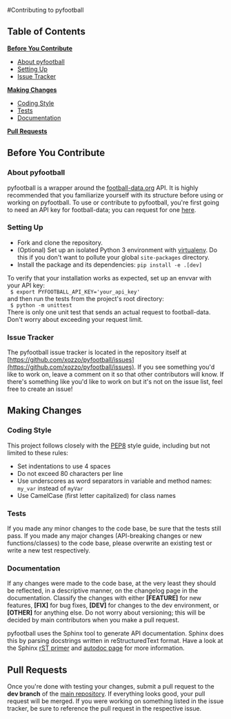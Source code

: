#Contributing to pyfootball  

## Table of Contents
[**Before You Contribute**](#before-you-contribute)  
- [About pyfootball](#about-pyfootball)  
- [Setting Up](#setting-up)  
- [Issue Tracker](#issue-tracker)

[**Making Changes**](#making-changes)  
- [Coding Style](#coding-style)  
- [Tests](#tests)  
- [Documentation](#documentation)

[**Pull Requests**](#pull-requests)


## Before You Contribute  

### About pyfootball

pyfootball is a wrapper around the [football-data.org](http://football-data.org/) API. It is highly recommended that you familiarize yourself with its structure before using or working on pyfootball. To use or contribute to pyfootball, you're first going to need an API key for football-data; you can request for one [here](http://api.football-data.org/register).

### Setting Up

* Fork and clone the repository.  
* (Optional) Set up an isolated Python 3 environment with [virtualenv](http://docs.python-guide.org/en/latest/dev/virtualenvs/). Do this if you don't want to pollute your global `site-packages` directory.
* Install the package and its dependencies: `pip install -e .[dev]`  

To verify that your installation works as expected, set up an envvar with your API key:  
` $ export PYFOOTBALL_API_KEY='your_api_key'`  
and then run the tests from the project's root directory:  
` $ python -m unittest`  
There is only one unit test that sends an actual request to football-data. Don't worry about exceeding your request limit.

### Issue Tracker  

The pyfootball issue tracker is located in the repository itself at [https://github.com/xozzo/pyfootball/issues](https://github.com/xozzo/pyfootball/issues). If you see something you'd like to work on, leave a comment on it so that other contributors will know. If there's something like you'd like to work on but it's not on the issue list, feel free to create an issue!

## Making Changes
### Coding Style
This project follows closely with the [PEP8](https://www.python.org/dev/peps/pep-0008/) style guide, including but not limited to these rules:

* Set indentations to use 4 spaces
* Do not exceed 80 characters per line
* Use underscores as word separators in variable and method names: `my_var` instead of `myVar`
* Use CamelCase (first letter capitalized) for class names  

### Tests  
If you made any minor changes to the code base, be sure that the tests still pass. If you made any major changes (API-breaking changes or new functions/classes) to the code base, please overwrite an existing test or write a new test respectively.  

### Documentation  
If any changes were made to the code base, at the very least they should be reflected, in a descriptive manner, on the changelog page in the documentation. Classify the changes with either **[FEATURE]** for new features, **[FIX]** for bug fixes, **[DEV]** for changes to the dev environment, or **[OTHER]** for anything else. Do not worry about versioning; this will be decided by main contributors when you make a pull request.  

pyfootball uses the Sphinx tool to generate API documentation. Sphinx does this by parsing docstrings written in reStructuredText format. Have a look at the Sphinx [rST primer](http://www.sphinx-doc.org/en/stable/rest.html) and [autodoc page](http://www.sphinx-doc.org/en/1.4.8/ext/autodoc.html) for more information.


## Pull Requests  
Once you're done with testing your changes, submit a pull request to the **dev branch** of the [main repository](https://github.com/xozzo/pyfootball). If everything looks good, your pull request will be merged. If you were working on something listed in the issue tracker, be sure to reference the pull request in the respective issue.
